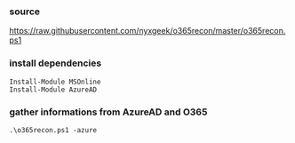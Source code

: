 ### source
https://raw.githubusercontent.com/nyxgeek/o365recon/master/o365recon.ps1  

### install dependencies
```
Install-Module MSOnline
Install-Module AzureAD
```

### gather informations from AzureAD and O365
```
.\o365recon.ps1 -azure
```

